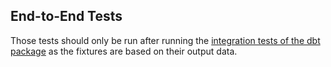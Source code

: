## End-to-End Tests

Those tests should only be run after running
the [integration tests of the dbt package](https://github.com/elementary-data/dbt-data-reliability/tree/master/integration_tests)
as the fixtures are based on their output data.
